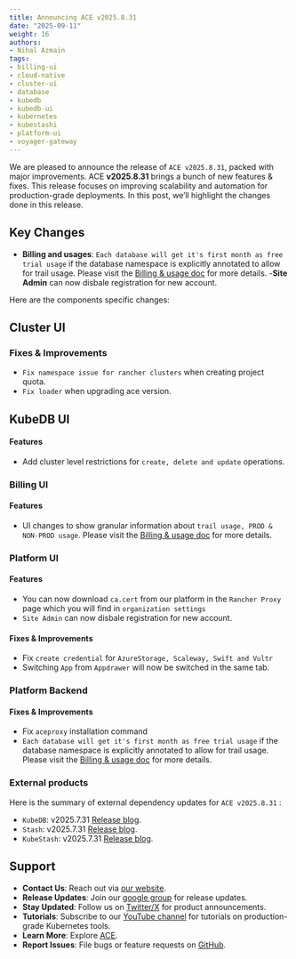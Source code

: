 ```yaml
---
title: Announcing ACE v2025.8.31
date: "2025-09-11"
weight: 16
authors:
- Nihal Azmain
tags:
- billing-ui
- cloud-native
- cluster-ui
- database
- kubedb
- kubedb-ui
- kubernetes
- kubestashi
- platform-ui
- voyager-gateway
---
```


We are pleased to announce the release of `ACE v2025.8.31`, packed with major improvements. ACE **v2025.8.31** brings a bunch of new features & fixes. This release focuses on improving scalability and automation for production-grade deployments. In this post, we’ll highlight the changes done in this release.

## Key Changes
- **Billing and usages**: `Each database will get it's first month as free trial usage` if the database namespace is explicitly annotated to allow for trail usage. Please visit the [Billing & usage doc](https://appscode.com/docs/en/guides/billing-and-usage-guide/overview.html) for more details.
-**Site Admin** can now disbale registration for new account. 

Here are the components specific changes:

## Cluster UI

### Fixes & Improvements
- `Fix namespace issue for rancher clusters` when creating project quota.
- `Fix loader` when upgrading ace version.

## KubeDB UI

#### Features
- Add cluster level restrictions for `create, delete and update` operations.

### Billing UI

#### Features
- UI changes to show granular information about `trail usage, PROD & NON-PROD usage`. Please visit the [Billing & usage doc](https://appscode.com/docs/en/guides/billing-and-usage-guide/overview.html) for more details.

### Platform UI

#### Features
- You can now download `ca.cert` from our platform in the `Rancher Proxy` page which you will find in `organization settings` 
- `Site Admin` can now disbale registration for new account. 

#### Fixes & Improvements
- Fix `create credential` for `AzureStorage, Scaleway, Swift and Vultr`
- Switching `App` from `Appdrawer` will now be switched in the same tab.

### Platform Backend

#### Fixes & Improvements
- Fix `aceproxy` installation command
- `Each database will get it's first month as free trial usage` if the database namespace is explicitly annotated to allow for trail usage. Please visit the [Billing & usage doc](https://appscode.com/docs/en/guides/billing-and-usage-guide/overview.html) for more details.

### External products
Here is the summary of external dependency updates for `ACE v2025.8.31` :

- `KubeDB`: v2025.7.31 [Release blog](https://appscode.com/blog/post/kubedb-v2025.8.31/).
- `Stash`: v2025.7.31 [Release blog](https://appscode.com/blog/post/stash-v2025.8.31/).
- `KubeStash`: v2025.7.31 [Release blog](https://appscode.com/blog/post/kubestash-v2025.8.31/).

## Support
- **Contact Us**: Reach out via [our website](https://appscode.com/contact/).
- **Release Updates**: Join our [google group](https://groups.google.com/a/appscode.com/g/releases) for release updates.
- **Stay Updated**: Follow us on [Twitter/X](https://x.com/appscode) for product announcements.
- **Tutorials**: Subscribe to our [YouTube channel](https://youtube.com/@appscode) for tutorials on production-grade Kubernetes tools.
- **Learn More**: Explore [ACE](https://appscode.com/docs/).
- **Report Issues**: File bugs or feature requests on [GitHub](https://github.com/appscode-cloud/launchpad/issues).